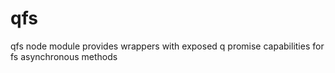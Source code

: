qfs
===

qfs node module provides wrappers with exposed q promise capabilities for fs asynchronous methods 

